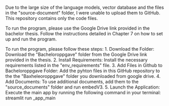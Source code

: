 Due to the large size of the language models, vector database and the files in the "source-document" folder, I were unable to upload them to GitHub.
This repository contains only the code files.

To run the program, please use the Google Drive link provided in the bachelor thesis. 
Follow the instructions detailed in Chapter 7 on how to set up and run the program.

To run the program, please follow these steps:
    1. Download the Folder: Download the "Bacheloroppgave" folder from the Google Drive link provided in the thesis.
    2. Install Requirements: Install the necessary requirements listed in the "env_requirements" file.
    3. Add Files in Github to Bacheloroppgave Folder: Add the pyhton files in this GitHub repository to the the "Baxheleoroppgave" folder you downloaded from google drive. 
    4. Add Documents: To use additional documents, add them to the "source_documents" folder and run embedV3.
    5. Launch the Application: Execute the main app by running the following command in your terminal: streamlit run _app_main
